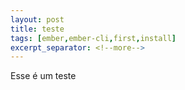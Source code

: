 ```yaml
---
layout: post
title: teste
tags: [ember,ember-cli,first,install]
excerpt_separator: <!--more-->
---
```


Esse é um teste
